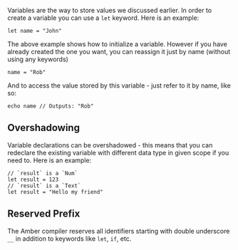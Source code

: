 Variables are the way to store values we discussed earlier. In order to create a variable you can use a `let` keyword. Here is an example:

```ab
let name = "John"
```

The above example shows how to initialize a variable. However if you have already created the one you want, you can reassign it just by name (without using any keywords)

```ab
name = "Rob"
```

And to access the value stored by this variable - just refer to it by name, like so:

```ab
echo name // Outputs: "Rob"
```

## Overshadowing

Variable declarations can be overshadowed - this means that you can redeclare the existing variable with different data type in given scope if you need to. Here is an example:

```ab
// `result` is a `Num`
let result = 123
// `result` is a `Text`
let result = "Hello my friend"
```

## Reserved Prefix

The Amber compiler reserves all identifiers starting with double underscore `__` in addition to keywords like `let`, `if`, etc.
